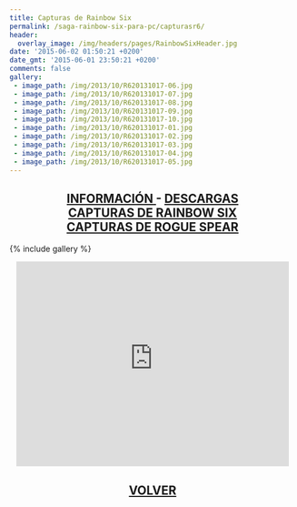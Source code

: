 ```yaml
---
title: Capturas de Rainbow Six
permalink: /saga-rainbow-six-para-pc/capturasr6/
header:
  overlay_image: /img/headers/pages/RainbowSixHeader.jpg
date: '2015-06-02 01:50:21 +0200'
date_gmt: '2015-06-01 23:50:21 +0200'
comments: false
gallery:
 - image_path: /img/2013/10/R620131017-06.jpg
 - image_path: /img/2013/10/R620131017-07.jpg
 - image_path: /img/2013/10/R620131017-08.jpg
 - image_path: /img/2013/10/R620131017-09.jpg
 - image_path: /img/2013/10/R620131017-10.jpg
 - image_path: /img/2013/10/R620131017-01.jpg
 - image_path: /img/2013/10/R620131017-02.jpg
 - image_path: /img/2013/10/R620131017-03.jpg
 - image_path: /img/2013/10/R620131017-04.jpg
 - image_path: /img/2013/10/R620131017-05.jpg
---
```

<h2 style="text-align: center;"><strong><a href="/saga-rainbow-six-para-pc/informacion/">INFORMACIÓN </a>- <a href="/saga-rainbow-six-para-pc/descargar/">DESCARGAS</a><br>
<a href="/saga-rainbow-six-para-pc/capturasr6/">CAPTURAS DE RAINBOW SIX</a><br>
<a href="/saga-rainbow-six-para-pc/capturasrogue/">CAPTURAS DE ROGUE SPEAR</a></strong></h2>

{% include gallery %}

<p style="text-align: center;"><iframe src="https://www.youtube-nocookie.com/embed/tByfu3q1QMc?rel=0" width="480" height="360" frameborder="0" allowfullscreen="allowfullscreen"></iframe></p>

<h2 style="text-align: center;"><a href="/saga-rainbow-six-para-pc/"><strong>VOLVER</strong></a></h2>



